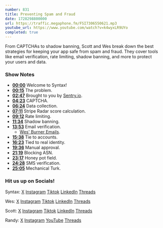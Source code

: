 ```yaml
---
number: 831
title: Preventing Spam and Fraud
date: 1728298800000
url: https://traffic.megaphone.fm/FSI7306550621.mp3
youtube_url: https://www.youtube.com/watch?v=k4wyxLR9UYo
completed: true
---
```


From CAPTCHAs to shadow banning, Scott and Wes break down the best strategies for keeping your app safe from spam and fraud. They cover tools like email verification, rate limiting, shadow banning, and more to protect your users and data.

### Show Notes

* **[00:00](#t=00:00)** Welcome to Syntax!
* **[00:15](#t=00:15)** The problem.
* **[02:47](#t=02:47)** Brought to you by [Sentry.io](https://sentry.io/syntax).
* **[04:23](#t=04:23)** CAPTCHA.
* **[06:24](#t=06:24)** Data collection.
* **[07:11](#t=07:11)** Stripe Radar score calculation.
* **[09:12](#t=09:12)** Rate limiting.
* **[11:34](#t=11:34)** Shadow banning.
* **[13:53](#t=13:53)** Email verification.
  * [Wes' Burner Emails](https://github.com/wesbos/burner-email-providers).
* **[15:38](#t=15:38)** Tie to accounts.
* **[16:23](#t=16:23)** Tied to real identity.
* **[19:36](#t=19:36)** Manual approval.
* **[21:19](#t=21:19)** Blocking ASN.
* **[23:17](#t=23:17)** Honey pot field.
* **[24:28](#t=24:28)** SMS verification.
* **[25:05](#t=25:05)** Mechanical Turk.

### Hit us up on Socials!

Syntax: [X](https://twitter.com/syntaxfm) [Instagram](https://www.instagram.com/syntax_fm/) [Tiktok](https://www.tiktok.com/@syntaxfm) [LinkedIn](https://www.linkedin.com/company/96077407/admin/feed/posts/) [Threads](https://www.threads.net/@syntax_fm)

Wes: [X](https://twitter.com/wesbos) [Instagram](https://www.instagram.com/wesbos/) [Tiktok](https://www.tiktok.com/@wesbos) [LinkedIn](https://www.linkedin.com/in/wesbos/) [Threads](https://www.threads.net/@wesbos)

Scott: [X](https://twitter.com/stolinski) [Instagram](https://www.instagram.com/stolinski/) [Tiktok](https://www.tiktok.com/@stolinski) [LinkedIn](https://www.linkedin.com/in/stolinski/) [Threads](https://www.threads.net/@stolinski)

Randy: [X](https://twitter.com/randyrektor) [Instagram](https://www.instagram.com/randyrektor/) [YouTube](https://www.youtube.com/@randyrektor) [Threads](https://www.threads.net/@randyrektor)
